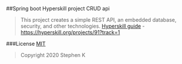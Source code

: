 ##Spring boot Hyperskill project CRUD api
>This project creates a simple REST API, an embedded database, security, and other technologies.
[Hyperskill guide](https://hyperskill.org/projects/91?track=1) - https://hyperskill.org/projects/91?track=1

###License
[MIT](https://opensource.org/licenses/MIT)
>Copyright 2020 Stephen K
